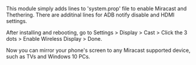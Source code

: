 This module simply adds lines to 'system.prop' file to enable Miracast and Thethering. There are additinal lines for ADB notify disable and HDMI settings.

After installing and rebooting, go to
Settings > Display > Cast > Click the 3 dots > Enable Wireless Display > Done. 

Now you can mirror your phone's screen to any Miracast supported device, such as TVs and Windows 10 PCs.
